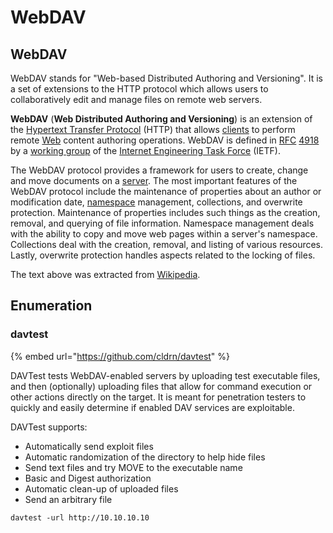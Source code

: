 # WebDAV

## WebDAV

WebDAV stands for "Web-based Distributed Authoring and Versioning". It is a set of extensions to the HTTP protocol which allows users to collaboratively edit and manage files on remote web servers.

**WebDAV** \(**Web Distributed Authoring and Versioning**\) is an extension of the [Hypertext Transfer Protocol](https://en.wikipedia.org/wiki/Hypertext_Transfer_Protocol) \(HTTP\) that allows [clients](https://en.wikipedia.org/wiki/Web_client) to perform remote [Web](https://en.wikipedia.org/wiki/World_Wide_Web) content authoring operations. WebDAV is defined in [RFC](https://en.wikipedia.org/wiki/RFC_%28identifier%29) [4918](https://datatracker.ietf.org/doc/html/rfc4918) by a [working group](https://en.wikipedia.org/wiki/Working_group) of the [Internet Engineering Task Force](https://en.wikipedia.org/wiki/Internet_Engineering_Task_Force) \(IETF\).

The WebDAV protocol provides a framework for users to create, change and move documents on a [server](https://en.wikipedia.org/wiki/Server_%28computing%29). The most important features of the WebDAV protocol include the maintenance of properties about an author or modification date, [namespace](https://en.wikipedia.org/wiki/Namespace) management, collections, and overwrite protection. Maintenance of properties includes such things as the creation, removal, and querying of file information. Namespace management deals with the ability to copy and move web pages within a server's namespace. Collections deal with the creation, removal, and listing of various resources. Lastly, overwrite protection handles aspects related to the locking of files.

The text above was extracted from [Wikipedia](https://en.wikipedia.org/wiki/WebDAV).

## Enumeration

### davtest

{% embed url="https://github.com/cldrn/davtest" %}

DAVTest tests WebDAV-enabled servers by uploading test executable files, and then \(optionally\) uploading files that allow for command execution or other actions directly on the target. It is meant for penetration testers to quickly and easily determine if enabled DAV services are exploitable.

DAVTest supports:

* Automatically send exploit files
* Automatic randomization of the directory to help hide files
* Send text files and try MOVE to the executable name
* Basic and Digest authorization
* Automatic clean-up of uploaded files
* Send an arbitrary file

```text
davtest -url http://10.10.10.10
```

